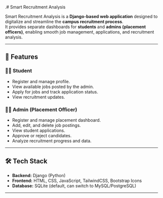 .# Smart Recruitment Analysis

Smart Recruitment Analysis is a **Django-based web application** designed to digitalize and streamline the **campus recruitment process**.  
It provides separate dashboards for **students** and **admins (placement officers)**, enabling smooth job management, applications, and recruitment analysis.

---

## 🚀 Features

### 👨‍🎓 Student
- Register and manage profile.
- View available jobs posted by the admin.
- Apply for jobs and track application status.
- View recruitment updates.

### 🧑‍💼 Admin (Placement Officer)
- Register and manage placement dashboard.
- Add, edit, and delete job postings.
- View student applications.
- Approve or reject candidates.
- Analyze recruitment progress and data.

---

## 🛠️ Tech Stack
- **Backend:** Django (Python)
- **Frontend:** HTML, CSS, JavaScript, TailwindCSS, Bootstrap Icons
- **Database:** SQLite (default, can switch to MySQL/PostgreSQL)

---